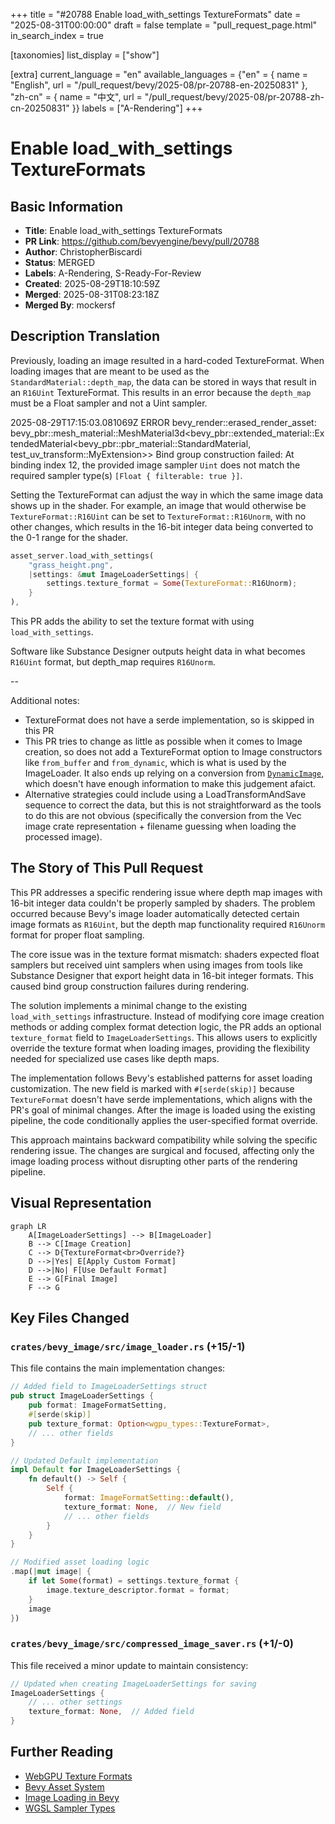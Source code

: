 +++
title = "#20788 Enable load_with_settings TextureFormats"
date = "2025-08-31T00:00:00"
draft = false
template = "pull_request_page.html"
in_search_index = true

[taxonomies]
list_display = ["show"]

[extra]
current_language = "en"
available_languages = {"en" = { name = "English", url = "/pull_request/bevy/2025-08/pr-20788-en-20250831" }, "zh-cn" = { name = "中文", url = "/pull_request/bevy/2025-08/pr-20788-zh-cn-20250831" }}
labels = ["A-Rendering"]
+++

# Enable load_with_settings TextureFormats

## Basic Information
- **Title**: Enable load_with_settings TextureFormats
- **PR Link**: https://github.com/bevyengine/bevy/pull/20788
- **Author**: ChristopherBiscardi
- **Status**: MERGED
- **Labels**: A-Rendering, S-Ready-For-Review
- **Created**: 2025-08-29T18:10:59Z
- **Merged**: 2025-08-31T08:23:18Z
- **Merged By**: mockersf

## Description Translation

Previously, loading an image resulted in a hard-coded TextureFormat. When loading images that are meant to be used as the `StandardMaterial::depth_map`, the data can be stored in ways that result in an `R16Uint` TextureFormat. This results in an error because the `depth_map` must be a Float sampler and not a Uint sampler.

2025-08-29T17:15:03.081069Z ERROR bevy_render::erased_render_asset: bevy_pbr::mesh_material::MeshMaterial3d<bevy_pbr::extended_material::ExtendedMaterial<bevy_pbr::pbr_material::StandardMaterial, test_uv_transform::MyExtension>> Bind group construction failed: At binding index 12, the provided image sampler `Uint` does not match the required sampler type(s) `[Float { filterable: true }]`.

Setting the TextureFormat can adjust the way in which the same image data shows up in the shader. For example, an image that would otherwise be `TextureFormat::R16Uint` can be set to `TextureFormat::R16Unorm`, with no other changes, which results in the 16-bit integer data being converted to the 0-1 range for the shader.

```rust
asset_server.load_with_settings(
    "grass_height.png",
    |settings: &mut ImageLoaderSettings| {
        settings.texture_format = Some(TextureFormat::R16Unorm);
    }
),
```

This PR adds the ability to set the texture format with using `load_with_settings`.

Software like Substance Designer outputs height data in what becomes `R16Uint` format, but depth_map requires `R16Unorm`.

--

Additional notes:

- TextureFormat does not have a serde implementation, so is skipped in this PR
- This PR tries to change as little as possible when it comes to Image creation, so does not add a TextureFormat option to Image constructors like `from_buffer` and `from_dynamic`, which is what is used by the ImageLoader. It also ends up relying on a conversion from [`DynamicImage`](https://docs.rs/image/0.25.6/image/enum.DynamicImage.html), which doesn't have enough information to make this judgement afaict.
- Alternative strategies could include using a LoadTransformAndSave sequence to correct the data, but this is not straightforward as the tools to do this are not obvious (specifically the conversion from the Vec<u8> image crate representation + filename guessing when loading the processed image).

## The Story of This Pull Request

This PR addresses a specific rendering issue where depth map images with 16-bit integer data couldn't be properly sampled by shaders. The problem occurred because Bevy's image loader automatically detected certain image formats as `R16Uint`, but the depth map functionality required `R16Unorm` format for proper float sampling.

The core issue was in the texture format mismatch: shaders expected float samplers but received uint samplers when using images from tools like Substance Designer that export height data in 16-bit integer formats. This caused bind group construction failures during rendering.

The solution implements a minimal change to the existing `load_with_settings` infrastructure. Instead of modifying core image creation methods or adding complex format detection logic, the PR adds an optional `texture_format` field to `ImageLoaderSettings`. This allows users to explicitly override the texture format when loading images, providing the flexibility needed for specialized use cases like depth maps.

The implementation follows Bevy's established patterns for asset loading customization. The new field is marked with `#[serde(skip)]` because `TextureFormat` doesn't have serde implementations, which aligns with the PR's goal of minimal changes. After the image is loaded using the existing pipeline, the code conditionally applies the user-specified format override.

This approach maintains backward compatibility while solving the specific rendering issue. The changes are surgical and focused, affecting only the image loading process without disrupting other parts of the rendering pipeline.

## Visual Representation

```mermaid
graph LR
    A[ImageLoaderSettings] --> B[ImageLoader]
    B --> C[Image Creation]
    C --> D{TextureFormat<br>Override?}
    D -->|Yes| E[Apply Custom Format]
    D -->|No| F[Use Default Format]
    E --> G[Final Image]
    F --> G
```

## Key Files Changed

### `crates/bevy_image/src/image_loader.rs` (+15/-1)

This file contains the main implementation changes:

```rust
// Added field to ImageLoaderSettings struct
pub struct ImageLoaderSettings {
    pub format: ImageFormatSetting,
    #[serde(skip)]
    pub texture_format: Option<wgpu_types::TextureFormat>,
    // ... other fields
}

// Updated Default implementation
impl Default for ImageLoaderSettings {
    fn default() -> Self {
        Self {
            format: ImageFormatSetting::default(),
            texture_format: None,  // New field
            // ... other fields
        }
    }
}

// Modified asset loading logic
.map(|mut image| {
    if let Some(format) = settings.texture_format {
        image.texture_descriptor.format = format;
    }
    image
})
```

### `crates/bevy_image/src/compressed_image_saver.rs` (+1/-0)

This file received a minor update to maintain consistency:

```rust
// Updated when creating ImageLoaderSettings for saving
ImageLoaderSettings {
    // ... other settings
    texture_format: None,  // Added field
}
```

## Further Reading

- [WebGPU Texture Formats](https://gpuweb.github.io/gpuweb/#texture-format-caps)
- [Bevy Asset System](https://bevyengine.org/learn/books/0.13/programming/assets/)
- [Image Loading in Bevy](https://bevyengine.org/learn/books/0.13/programming/assets/image/)
- [WGSL Sampler Types](https://www.w3.org/TR/WGSL/#sampler-types)